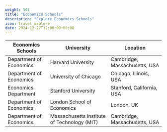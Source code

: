 ```yaml
---
weight: 501
title: "Economics Schools"
description: "Explore Economics Schools"
icon: travel_explore
date: 2024-12-27T12:00:00+00:00
---
```


| Economics Schools                                | University                                    | Location                           |
|--------------------------------------------------|-----------------------------------------------|------------------------------------|
| Department of Economics                          | Harvard University                            | Cambridge, Massachusetts, USA      |
| Department of Economics                          | University of Chicago                         | Chicago, Illinois, USA             |
| Economics Department                             | Stanford University                           | Stanford, California, USA          |
| Department of Economics                          | London School of Economics                    | London, UK                         |
| Department of Economics                          | Massachusetts Institute of Technology (MIT)    | Cambridge, Massachusetts, USA      |
